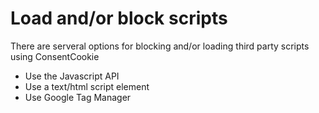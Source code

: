 # Load and/or block scripts

There are serveral options for blocking and/or loading third party scripts using ConsentCookie

* Use the Javascript API
* Use a text/html script element
* Use Google Tag Manager



